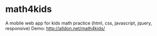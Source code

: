 # math4kids
A mobile web app for kids math practice (html, css, javascript, jquery, responsive)
Demo: http://alldon.net/math4kids/

